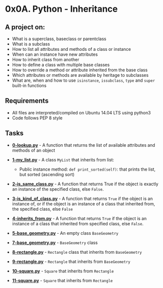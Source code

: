 # 0x0A. Python - Inheritance
  
## A project on:
- What is a superclass, baseclass or parentclass
- What is a subclass
- How to list all attributes and methods of a class or instance
- When can an instance have new attributes
- How to inherit class from another
- How to define a class with multiple base classes
- How to override a method or attribute inherited from the base class
- Which attributes or methods are available by heritage to subclasses
- What are, when and how to use `isinstance`, `issubclass`, `type` and `super` built-in functions

## Requirements
- All  files are interpreted/compiled on Ubuntu 14.04 LTS using python3
- Code follows PEP 8 style

## Tasks

- **[0-lookup.py](0-lookup.py)** - A function that returns the list of available attributes and methods of an object

- **[1-my_list.py](1-my_list.py)** - A class `MyList` that inherits from list:
  - Public instance method: `def print_sorted(self)`: that prints the list, but sorted (ascending sort)

- **[2-is_same_class.py](2-is_same_class.py)** - A function that returns True if the object is exactly an instance of the specified class, else `False`.

- **[3-is_kind_of_class.py](3-is_kind_of_class.py)** - A function that returns `True` if the object is an instance of, or if     the object is an instance of a class that inherited from, the specified class, else `False`

- **[4-inherits_from.py](4-inherits_from.py)** - A function that returns `True` if the object is an instance of a class that     inherited from specified class, else `False`.

- **[5-base_geometry.py](5-base_geometry.py)** - An empty class `BaseGeometry`

- **[7-base_geometry.py](7-base_geometry.py)** - `BaseGeometry` class 

- **[8-rectangle.py](8-rectangle.py)** - `Rectangle` class that inherits from `BaseGeometry`

- **[9-rectangle.py](9-rectangle.py)** - `Rectangle` that inherits from `BaseGeometry`

- **[10-square.py](10-square.py)** - `Square` that inherits from `Rectangle`

- **[11-square.py](11-square.py)** - `Square` that inherits from `Rectangle`
